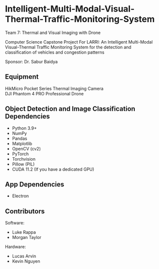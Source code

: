 # Intelligent-Multi-Modal-Visual-Thermal-Traffic-Monitoring-System

Team 7: 
Thermal and Visual Imaging with Drone

Computer Science Capstone Project For LARRI: 
An Intelligent Multi-Modal Visual-Thermal Traffic Monitoring System for the detection and classification of vehicles and congestion patterns

Sponsor:
Dr. Sabur Baidya

## Equipment
HikMicro Pocket Series Thermal Imaging Camera  
DJI Phantom 4 PRO Professional Drone

## Object Detection and Image Classification Dependencies
- Python 3.9+
- NumPy
- Pandas
- Matplotlib
- OpenCV (cv2)
- PyTorch
- Torchvision
- Pillow (PIL)
- CUDA 11.2 (If you have a dedicated GPU)

## App Dependencies
- Electron

## Contributors
Software:
- Luke Rappa
- Morgan Taylor

Hardware:
- Lucas Arvin
- Kevin Nguyen

